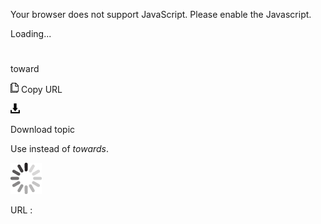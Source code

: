 Your browser does not support JavaScript. Please enable the Javascript.

Loading...

# 

toward

![Copy URL](toward_files/Copy.png)
Copy URL

![Download](toward_files/Download.png)

Download topic

Use instead of *towards*.

![In progress](toward_files/activity-large.gif)

URL :
